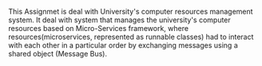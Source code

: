 This Assignmet is deal with University's computer resources management system. It deal with system that manages the university's computer resources based on Micro-Services framework, where resources(microservices, represented as runnable classes) had to interact with each other in a particular order by exchanging messages using a shared object (Message Bus).
